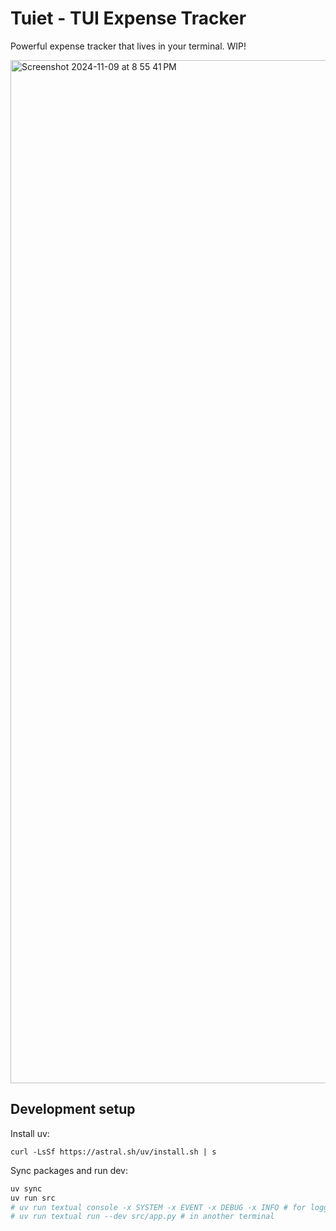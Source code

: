 # Tuiet - TUI Expense Tracker

Powerful expense tracker that lives in your terminal. WIP!

<img width="1637" alt="Screenshot 2024-11-09 at 8 55 41 PM" src="https://github.com/user-attachments/assets/1813fec6-55ae-412b-8e36-69d3de587f69">

## Development setup

Install uv:

```
curl -LsSf https://astral.sh/uv/install.sh | s
```

Sync packages and run dev:

```sh
uv sync
uv run src
# uv run textual console -x SYSTEM -x EVENT -x DEBUG -x INFO # for logging
# uv run textual run --dev src/app.py # in another terminal
```

